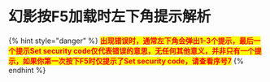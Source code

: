 # 幻影按F5加载时左下角提示解析

{% hint style="danger" %}
<mark style="color:red;">**出现错误时，通常左下角会弹出1-3个提示，最后一个提示Set security code仅代表错误的意思，无任何其他意义，并非只有一个提示，如果你第一次按下F5时仅提示了Set security code，请查看序号7**</mark>
{% endhint %}
